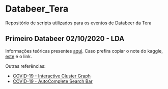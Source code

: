 # Databeer_Tera
Repositório de scripts utilizados para os eventos de Databeer da Tera

<h2>Primeiro Databeer 02/10/2020 - <b>LDA</b></h2>
Informações teóricas presentes <a href=https://medium.com/somos-tera/como-modelar-t%C3%B3picos-atrav%C3%A9s-de-latent-dirichlet-allocation-lda-atrav%C3%A9s-da-biblioteca-gensim-1fa17357ad4b>aqui</a>. Caso prefira copiar o note do kaggle, <a href="https://www.kaggle.com/beatrizyumi/lda-databeer">este</a> é o link.

Outras referências:
- <a href="https://www.kaggle.com/beatrizyumi/covid-19-interactive-cluster-graph">COVID-19 - Interactive Cluster Graph</a>
- <a href="https://www.kaggle.com/beatrizyumi/covid-19-autocomplete-search-bar">COVID-19 - AutoComplete Search Bar</a>
